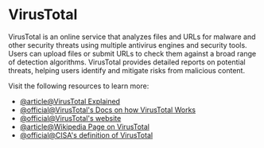 # VirusTotal

VirusTotal is an online service that analyzes files and URLs for malware and other security threats using multiple antivirus engines and security tools. Users can upload files or submit URLs to check them against a broad range of detection algorithms. VirusTotal provides detailed reports on potential threats, helping users identify and mitigate risks from malicious content.

Visit the following resources to learn more:

- [@article@VirusTotal Explained](https://isecjobs.com/insights/virustotal-explained/)
- [@official@VirusTotal's Docs on how VirusTotal Works](https://docs.virustotal.com/docs/how-it-works)
- [@official@VirusTotal's website](https://www.virustotal.com)
- [@article@Wikipedia Page on VirusTotal](https://en.wikipedia.org/wiki/VirusTotal)
- [@official@CISA's definition of VirusTotal](https://www.cisa.gov/resources-tools/services/virustotal)
